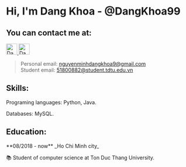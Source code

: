 # Hi, I'm Dang Khoa - @DangKhoa99

<h2>You can contact me at: </h2>
<p>
  <a href="https://www.facebook.com/nmdk99">
    <img src="https://www.vectorlogo.zone/logos/facebook/facebook-official.svg" alt="Dang Khoa's Facebook Profile" height="30" width="30">
  </a>
  
  <a href="https://www.youtube.com/channel/UCrTsI2CDd4-fw57Wfkf1BPQ">
    <img src="https://www.vectorlogo.zone/logos/youtube/youtube-icon.svg" alt="Dang Khoa's Youtube Channel" height="30" width="30">
  </a>
</p>

> Personal email: [nguyenminhdangkhoa9@gmail.com](mailto:nguyenminhdangkhoa9@gmail.com)\
> Student email: [51800882@student.tdtu.edu.vn](mailto:51800882@student.tdtu.edu.vn)

<h2>Skills: </h2>
<p> Programing languages: Python, Java. </p>
<!-- <p> Frameworks, Libraries: Tensorflow, Keras, Django, Flask, ReactJS, NodeJS </p> -->
<p> Databases: MySQL. </p>

<h2>Education: </h2>
<p> **08/2018 - now** _Ho Chi Minh city_ </p>
<p> 📚 Student of computer science at Ton Duc Thang University. </p>


<!--
**DangKhoa99/DangKhoa99** is a ✨ _special_ ✨ repository because its `README.md` (this file) appears on your GitHub profile.

Here are some ideas to get you started:

- 🔭 I’m currently working on ...
- 🌱 I’m currently learning ...
- 👯 I’m looking to collaborate on ...
- 🤔 I’m looking for help with ...
- 💬 Ask me about ...
- 📫 How to reach me: ...
- 😄 Pronouns: ...
- ⚡ Fun fact: ...
-->
